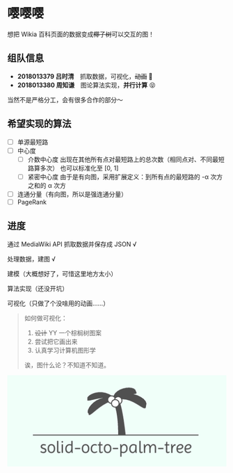 # 嘤嘤嘤

想把 Wikia 百科页面的数据变成~~椰子树~~可以交互的图！

## 组队信息

* **2018013379 吕时清**　抓取数据，可视化，~~动画~~ :art:
* **2018013380 周知谦**　图论算法实现，__并行计算__ :stuck_out_tongue_closed_eyes:

当然不是严格分工，会有很多合作的部分～

## 希望实现的算法

* [ ] 单源最短路
* [ ] 中心度
  - [ ] 介数中心度
    出现在其他所有点对最短路上的总次数（相同点对、不同最短路算多次）
    也可以标准化至 [0, 1]
  - [ ] 紧密中心度
    由于是有向图，采用扩展定义：到所有点的最短路的 -α 次方之和的 α 次方
* [ ] 连通分量（有向图，所以是强连通分量）
* [ ] PageRank

## 进度

通过 MediaWiki API 抓取数据并保存成 JSON √

处理数据，建图 √

建模（大概想好了，可惜这里地方太小）

算法实现（还没开坑）

可视化（只做了个没啥用的动画……）

> 如何做可视化：
> 1. ~~设计~~ YY 一个棕榈树图案
> 2. 尝试把它画出来
> 3. 认真学习计算机图形学
>
> 诶，图什么论？不知道不知道。

![quq](quq.png)
